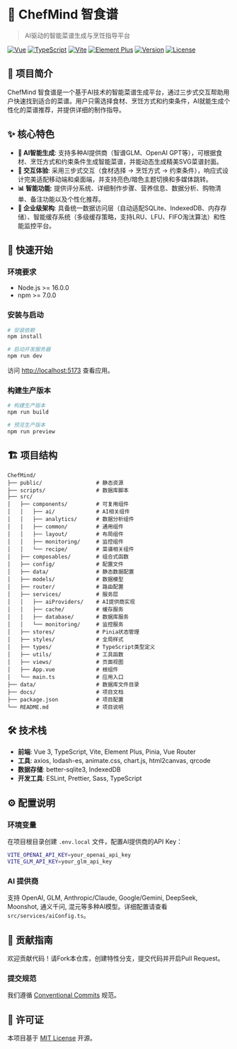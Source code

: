 # 🍳 ChefMind 智食谱

> AI驱动的智能菜谱生成与烹饪指导平台

[![Vue](https://img.shields.io/badge/Vue-3.4+-4FC08D?style=flat-square&logo=vue.js&logoColor=white)](https://vuejs.org/)
[![TypeScript](https://img.shields.io/badge/TypeScript-5.3+-3178C6?style=flat-square&logo=typescript&logoColor=white)](https://www.typescriptlang.org/)
[![Vite](https://img.shields.io/badge/Vite-5.0+-646CFF?style=flat-square&logo=vite&logoColor=white)](https://vitejs.dev/)
[![Element Plus](https://img.shields.io/badge/Element%20Plus-2.4+-409EFF?style=flat-square&logo=element&logoColor=white)](https://element-plus.org/)
[![Version](https://img.shields.io/badge/Version-2.2.0-brightgreen?style=flat-square)](./CHANGELOG.md)
[![License](https://img.shields.io/badge/License-MIT-green?style=flat-square)](./LICENSE)

## 📖 项目简介

ChefMind 智食谱是一个基于AI技术的智能菜谱生成平台，通过三步式交互帮助用户快速找到适合的菜谱。用户只需选择食材、烹饪方式和约束条件，AI就能生成个性化的菜谱推荐，并提供详细的制作指导。

## ✨ 核心特色

- **🤖 AI智能生成**: 支持多种AI提供商（智谱GLM、OpenAI GPT等），可根据食材、烹饪方式和约束条件生成智能菜谱，并能动态生成精美SVG菜谱封面。
- **🎯 交互体验**: 采用三步式交互（食材选择 → 烹饪方式 → 约束条件），响应式设计完美适配移动端和桌面端，并支持亮色/暗色主题切换和多媒体跳转。
- **📊 智能功能**: 提供评分系统、详细制作步骤、营养信息、数据分析、购物清单、备注功能以及个性化推荐。
- **🚀 企业级架构**: 具备统一数据访问层（自动适配SQLite、IndexedDB、内存存储）、智能缓存系统（多级缓存策略，支持LRU、LFU、FIFO淘汰算法）和性能监控平台。

## 🚀 快速开始

### 环境要求

- Node.js >= 16.0.0
- npm >= 7.0.0

### 安装与启动

```bash
# 安装依赖
npm install

# 启动开发服务器
npm run dev
```

访问 [http://localhost:5173](http://localhost:5173) 查看应用。

### 构建生产版本

```bash
# 构建生产版本
npm run build

# 预览生产版本
npm run preview
```

## 🏗️ 项目结构

```
ChefMind/
├── public/                 # 静态资源
├── scripts/                # 数据库脚本
├── src/
│   ├── components/         # 可复用组件
│   │   ├── ai/             # AI相关组件
│   │   ├── analytics/      # 数据分析组件
│   │   ├── common/         # 通用组件
│   │   ├── layout/         # 布局组件
│   │   ├── monitoring/     # 监控组件
│   │   └── recipe/         # 菜谱相关组件
│   ├── composables/        # 组合式函数
│   ├── config/             # 配置文件
│   ├── data/               # 静态数据配置
│   ├── models/             # 数据模型
│   ├── router/             # 路由配置
│   ├── services/           # 服务层
│   │   ├── aiProviders/    # AI提供商实现
│   │   ├── cache/          # 缓存服务
│   │   ├── database/       # 数据库服务
│   │   └── monitoring/     # 监控服务
│   ├── stores/             # Pinia状态管理
│   ├── styles/             # 全局样式
│   ├── types/              # TypeScript类型定义
│   ├── utils/              # 工具函数
│   ├── views/              # 页面视图
│   ├── App.vue             # 根组件
│   └── main.ts             # 应用入口
├── data/                   # 数据库文件目录
├── docs/                   # 项目文档
├── package.json            # 项目配置
└── README.md               # 项目说明
```

## 🛠️ 技术栈

- **前端**: Vue 3, TypeScript, Vite, Element Plus, Pinia, Vue Router
- **工具**: axios, lodash-es, animate.css, chart.js, html2canvas, qrcode
- **数据存储**: better-sqlite3, IndexedDB
- **开发工具**: ESLint, Prettier, Sass, TypeScript

## ⚙️ 配置说明

### 环境变量

在项目根目录创建 `.env.local` 文件，配置AI提供商的API Key：

```bash
VITE_OPENAI_API_KEY=your_openai_api_key
VITE_GLM_API_KEY=your_glm_api_key
```

### AI 提供商

支持 OpenAI, GLM, Anthropic/Claude, Google/Gemini, DeepSeek, Moonshot, 通义千问, 混元等多种AI模型。详细配置请查看 `src/services/aiConfig.ts`。

## 🤝 贡献指南

欢迎贡献代码！请Fork本仓库，创建特性分支，提交代码并开启Pull Request。

### 提交规范

我们遵循 [Conventional Commits](https://www.conventionalcommits.org/) 规范。

## 📄 许可证

本项目基于 [MIT License](./LICENSE) 开源。